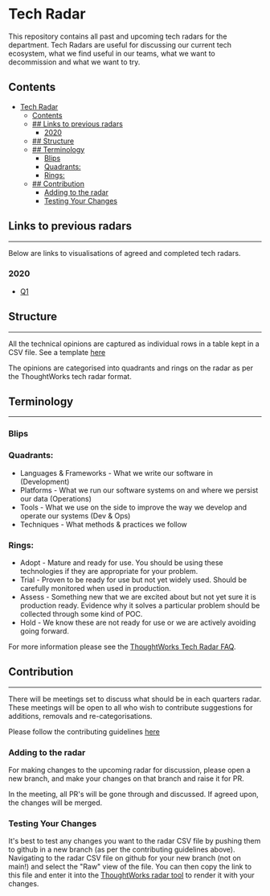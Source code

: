 # Tech Radar

This repository contains all past and upcoming tech radars for the department. Tech Radars are useful for discussing our current tech ecosystem, what we find useful in our teams, what we want to decommission and what we want to try.

## Contents

- [Tech Radar](#tech-radar)
  - [Contents](#contents)
  - [## Links to previous radars](#-links-to-previous-radars)
    - [2020](#2020)
  - [## Structure](#-structure)
  - [## Terminology](#-terminology)
    - [Blips](#blips)
    - [Quadrants:](#quadrants)
    - [Rings:](#rings)
  - [## Contribution](#-contribution)
    - [Adding to the radar](#adding-to-the-radar)
    - [Testing Your Changes](#testing-your-changes)

## Links to previous radars
---

Below are links to visualisations of agreed and completed tech radars.

### 2020

- [Q1](https://radar.thoughtworks.com/?sheetId=https%3A%2F%2Fraw.githubusercontent.com%2Fwordshaker%2Ftechradar%2Fmain%2F2020%2FLAA%25202020%2520-%2520Q1.csv)


## Structure
---

All the technical opinions are captured as individual rows in a table kept in a CSV file. See a template [here](template.csv)

The opinions are categorised into quadrants and rings on the radar as per the ThoughtWorks tech radar format.  


## Terminology
---

### Blips

### Quadrants:
* Languages & Frameworks - What we write our software in (Development)
* Platforms - What we run our software systems on and where we persist our data (Operations)
* Tools - What we use on the side to improve the way we develop and operate our systems (Dev & Ops)
* Techniques - What methods & practices we follow

### Rings:
* Adopt - Mature and ready for use. You should be using these technologies if they are appropriate for your problem.
* Trial - Proven to be ready for use but not yet widely used. Should be carefully monitored when used in production.
* Assess - Something new that we are excited about but not yet sure it is production ready. Evidence why it solves a particular problem should be collected through some kind of POC.
* Hold - We know these are not ready for use or we are actively avoiding going forward.

For more information please see the [ThoughtWorks Tech Radar FAQ](https://www.thoughtworks.com/radar/faq).


## Contribution
---
There will be meetings set to discuss what should be in each quarters radar. These meetings will be open to all who wish to contribute suggestions for additions, removals and re-categorisations.

Please follow the contributing guidelines [here](CONTRIBUTING.md)

### Adding to the radar

For making changes to the upcoming radar for discussion, please open a new branch, and make your changes on that branch and raise it for PR. 

In the meeting, all PR's will be gone through and discussed. If agreed upon, the changes will be merged.

### Testing Your Changes

It's best to test any changes you want to the radar CSV file by pushing them to github in a new branch (as per the contributing guidelines above). Navigating to the radar CSV file on github for your new branch (not on main!) and select the "Raw" view of the file. You can then copy the link to this file and enter it into the [ThoughtWorks radar tool](https://radar.thoughtworks.com) to render it with your changes.